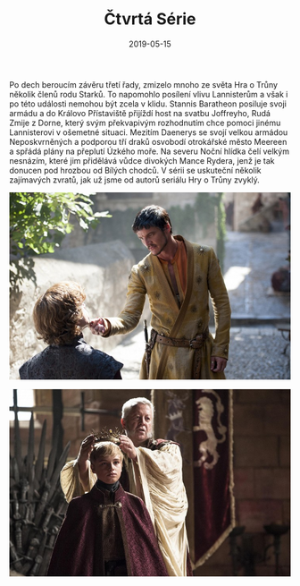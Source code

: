 ﻿---
title: Čtvrtá Série
date: 2019-05-15

---
                         
Po dech beroucím závěru třetí řady, zmizelo mnoho ze světa Hra o Trůny několik členů rodu Starků. To napomohlo posílení vlivu Lannisterům a však i po této události nemohou být zcela v klidu. Stannis Baratheon posiluje svoji armádu a do Královo Přístaviště přijíždí host na svatbu Joffreyho, Rudá Zmije z Dorne, který svým překvapivým rozhodnutím chce pomoci jinému Lannisterovi v ošemetné situaci. Mezitím Daenerys se svojí velkou armádou Neposkvrněných a podporou tří draků osvobodí otrokářské město Meereen a spřádá plány na přeplutí Úzkého moře. Na severu Noční hlídka čelí velkým nesnázím, které jim přidělává vůdce divokých Mance Rydera, jenž je tak donucen pod hrozbou od Bílých chodců. V sérii se uskuteční několik zajímavých zvratů, jak už jsme od autorů seriálu Hry o Trůny zvyklý.

![Zmije](zmije.png)

![Novy kral](newKing.png)
